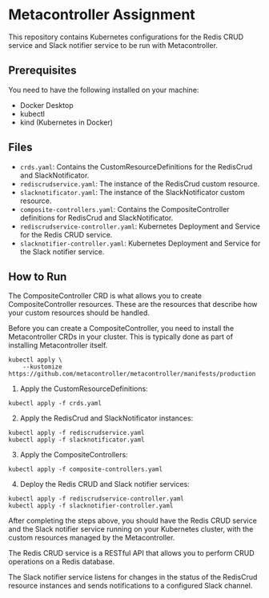 # Metacontroller Assignment

This repository contains Kubernetes configurations for the Redis CRUD service and Slack notifier service to be run with Metacontroller.

## Prerequisites

You need to have the following installed on your machine:

- Docker Desktop
- kubectl
- kind (Kubernetes in Docker)

## Files

- `crds.yaml`: Contains the CustomResourceDefinitions for the RedisCrud and SlackNotificator.
- `rediscrudservice.yaml`: The instance of the RedisCrud custom resource.
- `slacknotificator.yaml`: The instance of the SlackNotificator custom resource.
- `composite-controllers.yaml`: Contains the CompositeController definitions for RedisCrud and SlackNotificator.
- `rediscrudservice-controller.yaml`: Kubernetes Deployment and Service for the Redis CRUD service.
- `slacknotifier-controller.yaml`: Kubernetes Deployment and Service for the Slack notifier service.

## How to Run

The CompositeController CRD is what allows you to create CompositeController resources. These are the resources that describe how your custom resources should be handled.

Before you can create a CompositeController, you need to install the Metacontroller CRDs in your cluster. This is typically done as part of installing Metacontroller itself.
```
kubectl apply \
    --kustomize https://github.com/metacontroller/metacontroller/manifests/production
```
1. Apply the CustomResourceDefinitions:
````
kubectl apply -f crds.yaml
````
2. Apply the RedisCrud and SlackNotificator instances:
````
kubectl apply -f rediscrudservice.yaml
kubectl apply -f slacknotificator.yaml
````

3. Apply the CompositeControllers:

````
kubectl apply -f composite-controllers.yaml
````

4. Deploy the Redis CRUD and Slack notifier services:

````
kubectl apply -f rediscrudservice-controller.yaml
kubectl apply -f slacknotifier-controller.yaml
````


After completing the steps above, you should have the Redis CRUD service and the Slack notifier service running on your Kubernetes cluster, with the custom resources managed by the Metacontroller.

The Redis CRUD service is a RESTful API that allows you to perform CRUD operations on a Redis database.

The Slack notifier service listens for changes in the status of the RedisCrud resource instances and sends notifications to a configured Slack channel.
